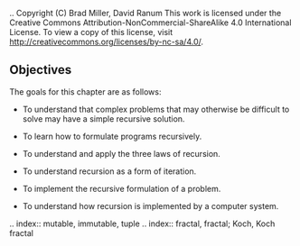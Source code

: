 ..  Copyright (C)  Brad Miller, David Ranum
    This work is licensed under the Creative Commons Attribution-NonCommercial-ShareAlike 4.0 International License. To view a copy of this license, visit http://creativecommons.org/licenses/by-nc-sa/4.0/.


Objectives
----------

The goals for this chapter are as follows:

-  To understand that complex problems that may otherwise be difficult
   to solve may have a simple recursive solution.

-  To learn how to formulate programs recursively.

-  To understand and apply the three laws of recursion.

-  To understand recursion as a form of iteration.

-  To implement the recursive formulation of a problem.

-  To understand how recursion is implemented by a computer system.


.. index:: mutable, immutable, tuple
.. index:: fractal, fractal; Koch, Koch fractal
